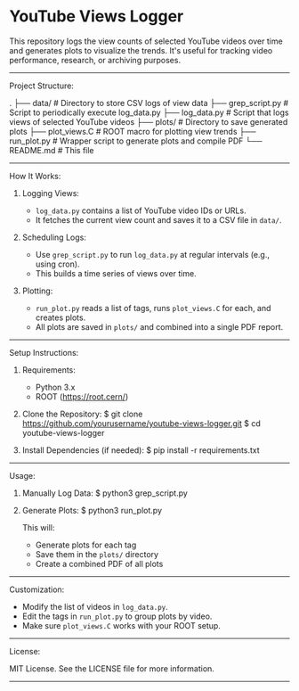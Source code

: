 # YouTube Views Logger

This repository logs the view counts of selected YouTube videos over time and generates plots to visualize the trends. It's useful for tracking video performance, research, or archiving purposes.

---------------------------------------------------------------------

Project Structure:

.
├── data/             # Directory to store CSV logs of view data
├── grep_script.py    # Script to periodically execute log_data.py
├── log_data.py       # Script that logs views of selected YouTube videos
├── plots/            # Directory to save generated plots
├── plot_views.C      # ROOT macro for plotting view trends
├── run_plot.py       # Wrapper script to generate plots and compile PDF
└── README.md         # This file

---------------------------------------------------------------------

How It Works:

1. Logging Views:
   - `log_data.py` contains a list of YouTube video IDs or URLs.
   - It fetches the current view count and saves it to a CSV file in `data/`.

2. Scheduling Logs:
   - Use `grep_script.py` to run `log_data.py` at regular intervals (e.g., using cron).
   - This builds a time series of views over time.

3. Plotting:
   - `run_plot.py` reads a list of tags, runs `plot_views.C` for each, and creates plots.
   - All plots are saved in `plots/` and combined into a single PDF report.

---------------------------------------------------------------------

Setup Instructions:

1. Requirements:
   - Python 3.x
   - ROOT (https://root.cern/)

2. Clone the Repository:
   $ git clone https://github.com/yourusername/youtube-views-logger.git
   $ cd youtube-views-logger

3. Install Dependencies (if needed):
   $ pip install -r requirements.txt

---------------------------------------------------------------------

Usage:

1. Manually Log Data:
   $ python3 grep_script.py

3. Generate Plots:
   $ python3 run_plot.py

   This will:
   - Generate plots for each tag
   - Save them in the `plots/` directory
   - Create a combined PDF of all plots

---------------------------------------------------------------------

Customization:

- Modify the list of videos in `log_data.py`.
- Edit the tags in `run_plot.py` to group plots by video.
- Make sure `plot_views.C` works with your ROOT setup.

---------------------------------------------------------------------

License:

MIT License. See the LICENSE file for more information.

---------------------------------------------------------------------
